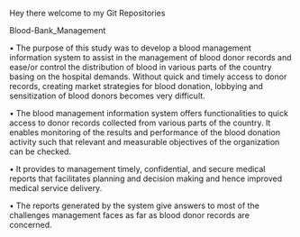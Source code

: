 Hey there welcome to my Git Repositories

Blood-Bank_Management

•	The purpose of this study was to develop a blood management information system to assist in the management of blood donor records and ease/or control the distribution of blood in various parts of the country basing on the hospital demands. Without quick and timely access to donor records, creating market strategies for blood donation, lobbying and sensitization of blood donors becomes very difficult.

•	The blood management information system offers functionalities to quick access to donor records collected from various parts of the country. It enables monitoring of the results and performance of the blood donation activity such that relevant and measurable objectives of the organization can be checked.

•	It provides to management timely, confidential, and secure medical reports that facilitates planning and decision making and hence improved medical service delivery. 


•	The reports generated by the system give answers to most of the challenges management faces as far as blood donor records are concerned.
 
